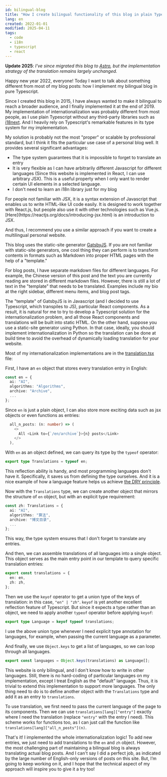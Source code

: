 ```yaml
---
id: bilingual-blog
title: "How I create bilingual functionality of this blog in plain Typescript"
lang: en
created: 2022-01-01
modified: 2025-04-11
tags:
  - code
  - i18n
  - typescript
  - react
---
```


**Update 2025**: _I've since migrated this blog to [Astro](https://astro.build/), but the implementation strategy of the translation remains largely unchanged._

Happy new year 2022, everyone!
Today I want to talk about something different from most of my blog posts: how I implement my bilingual blog in pure Typescript.

Since I created this blog in 2015, I have always wanted to make it bilingual to reach a broader audience,
and I finally implemented it at the end of 2019.
My implementation of internationalization was probably different from most people,
as I use plain Typescript without any third-party libraries such as [i18next](https://www.i18next.com/).
And I heavily rely on Typescript's remarkable features in its type system for my implementation.

My solution is probably not the most "proper" or scalable by professional standard,
but I think it fits the particular use case of a personal blog well.
It provides several significant advantages:

- The type system guarantees that it is impossible to forget to translate an entry
- It is very flexible as I can have arbitrarily different Javascript for different languages (Since this website is implemented in React, I can use arbitrary JSX). This is a useful property when I only want to render certain UI elements in a selected language.
- I don't need to learn an i18n library just for my blog

<span class="side-note" style="margin-top: -110px">
For people not familiar with JSX, it is a syntax extension of Javascript that enables us to write HTML-like UI code easily. It is designed to work together with React.js, but people also use it with other technologies such as Vue.js. [Here](https://reactjs.org/docs/introducing-jsx.html) is an introduction to JSX.
</span>

And thus, I recommend you use a similar approach if you want to create a multilingual personal website.

This blog uses the static-site generator [GatsbyJS](https://www.gatsbyjs.com/).
If you are not familiar with static-site generators,
one cool thing they can perform is to transform contents in formats such as Markdown into proper HTML pages
with the help of a "template."

For blog posts,
I have separate markdown files for different languages.
For example, the Chinese version of this post and the text you are currently reading are stored in different markdown files.
However, there is still a lot of text in the "template" that needs to be translated.
Examples include my bio at the right sidebar, different menu items, and blog post tags.

The "template" of GatsbyJS is in Javascript (and I decided to use Typescript, which transpiles to JS), particular React components.
As a result, it is natural for me to try to develop a Typescript solution for the internationalization problem,
and all those React components and translations will be built into static HTML.
On the other hand, suppose you use a static-site generator using Python. In that case, ideally, you should implement internationalization in Python so the translation can be done at build time to avoid the overhead of dynamically loading translation for your website.

Most of my internationalization implementations are in the [translation.tsx](https://github.com/LesleyLai/blog/blob/9500c49f22e886fe5aa706967e5dc4391a20ea15/src/utils/translations.tsx) file:

First, I have an `en` object that stores every translation entry in English:

```typescript
const en = {
  ai: "AI",
  algorithms: "Algorithms",
  archive: "Archive",
  ...
};
```

Since `en` is just a plain object, I can also store more exciting data such as jsx objects or even functions as entries:

```typescript
  all_n_posts: (n: number) => (
    <>
      All <Link to={`/en/archive`}>{n} posts</Link>
    </>
  ),
```

With `en` as an object defined, we can query its type by the `typeof` operator:

```typescript
export type Translations = typeof en;
```

This reflection ability is handy, and most programming languages don't have it. Specifically, it saves us from defining the type ourselves. And it is a nice example of how a language feature helps us achieve [the DRY principle](https://en.wikipedia.org/wiki/Don%27t_repeat_yourself).

Now with the `Translations` type, we can create another object that mirrors the structure of `en` object, but with an explicit type requirement:

```typescript
const zh: Translations = {
  ai: "AI",
  algorithms: "算法",
  archive: "博文目录",
  ...
};
```

This way, the type system ensures that I don't forget to translate any entries.

And then, we can assemble translations of all languages into a single object. This object serves as the main entry point in our template to query specific translation entries:

```typescript
export const translations = {
  en: en,
  zh: zh,
};
```

Then we use the `keyof` operator to get a union type of the keys of translation:
in this case, `"en" | "zh"`.
`keyof` is yet another excellent reflection feature of Typescript.
But since it expects a type rather than an object, we need to apply another `typeof` operator before applying `keyof`:

```typescript
export type Language = keyof typeof translations;
```

I use the above union type whenever I need explicit type annotation for languages, for example, when passing the current language as a parameter.

And finally, we use `Object.keys` to get a list of languages,
so we can loop through all languages.

```typescript
export const languages = Object.keys(translations) as Language[];
```

This website is only bilingual, and I don't know how to write in other languages.
Still, there is no hard-coding of particular languages on my implementation, except I treat English as the "default" language.
Thus, it is trivial to extend this implementation to support more languages.
The only thing need to do is to define another object with the `Translations` type and add it as an entry to `translations`.

To use translation, we first need to pass the current language of the page to its components.
Then we can use `translations[lang]["entry"]` exactly where I need the translation (replace `"entry"` with the entry I need).
This scheme works for functions too, as I can just call the function like `translations[lang]["all_n_posts"](n)`.

That's it! I implemented the whole internationalization logic!
To add new entries, we just need to add translations to the `en` and `zh` object.
However, the most challenging part of maintaining a bilingual blog is always translating actual blog posts.
And I can't say I did a perfect job, as indicated by the large number of English-only versions of posts on this site.
But, I’m going to keep working on it, and I hope that the technical aspect of my approach will inspire you to give it a try too!
